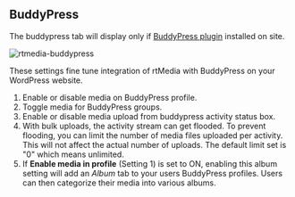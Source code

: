 ## BuddyPress

The buddypress tab will display only if [BuddyPress plugin](https://wordpress.org/plugins/buddypress/) installed on site.

![rtmedia-buddypress](https://cloud.githubusercontent.com/assets/9261540/7979750/901da98e-0abf-11e5-8d38-c76699e0dd9f.png)

These settings fine tune integration of rtMedia with BuddyPress on your WordPress website.

1. Enable or disable media on BuddyPress profile.
2. Toggle media for BuddyPress groups.
3. Enable or disable media upload from buddypress activity status box.
4. With bulk uploads, the activity stream can get flooded. To prevent flooding, you can limit the number of media files uploaded per activity. This will not affect the actual number of uploads. The default limit set is "0" which means unlimited.
5. If **Enable media in profile** (Setting 1) is set to ON, enabling this album setting will add an *Album* tab to your users BuddyPress profiles. Users can then categorize their media into various albums.
